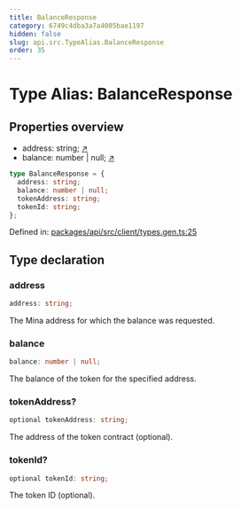 ```yaml
---
title: BalanceResponse
category: 6749c4dba3a7a4005bae1197
hidden: false
slug: api.src.TypeAlias.BalanceResponse
order: 35
---
```


# Type Alias: BalanceResponse

## Properties overview

- address:  string; [↗](#address)
- balance:  number | null; [↗](#balance)

```ts
type BalanceResponse = {
  address: string;
  balance: number | null;
  tokenAddress: string;
  tokenId: string;
};
```

Defined in: [packages/api/src/client/types.gen.ts:25](https://github.com/zkcloudworker/minatokens-lib/blob/main/packages/api/src/client/types.gen.ts#L25)

## Type declaration

### address

```ts
address: string;
```

The Mina address for which the balance was requested.

### balance

```ts
balance: number | null;
```

The balance of the token for the specified address.

### tokenAddress?

```ts
optional tokenAddress: string;
```

The address of the token contract (optional).

### tokenId?

```ts
optional tokenId: string;
```

The token ID (optional).
